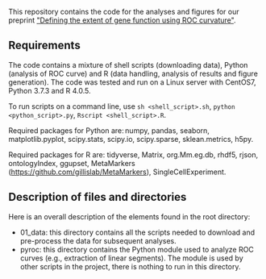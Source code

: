 This repository contains the code for the analyses and figures for our preprint ["Defining the extent of gene function using ROC curvature"](https://doi.org/10.1101/2021.09.03.458825).


Requirements
------------

The code contains a mixture of shell scripts (downloading data), Python (analysis of ROC curve) and R (data handling, analysis of results and figure generation). The code was tested and run on a Linux server with CentOS7, Python 3.7.3 and R 4.0.5.

To run scripts on a command line, use `sh <shell_script>.sh`, `python <python_script>.py`, `Rscript <shell_script>.R`.

Required packages for Python are: numpy, pandas, seaborn, matplotlib.pyplot, scipy.stats, scipy.io, scipy.sparse, sklean.metrics, h5py.

Required packages for R are: tidyverse, Matrix, org.Mm.eg.db, rhdf5, rjson, ontologyIndex, ggupset, MetaMarkers (https://github.com/gillislab/MetaMarkers), SingleCellExperiment.


Description of files and directories
------------------------------------

Here is an overall description of the elements found in the root directory:
 - 01_data: this directory contains all the scripts needed to download and pre-process the data for subsequent analyses.
 - pyroc: this directory contains the Python module used to analyze ROC curves (e.g., extraction of linear segments). The module is used by other scripts in the project, there is nothing to run in this directory.